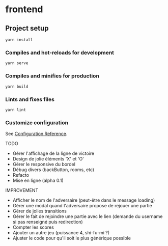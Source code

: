 # frontend

## Project setup
```
yarn install
```

### Compiles and hot-reloads for development
```
yarn serve
```

### Compiles and minifies for production
```
yarn build
```

### Lints and fixes files
```
yarn lint
```

### Customize configuration
See [Configuration Reference](https://cli.vuejs.org/config/).


TODO

- Gérer l'affichage de la ligne de victoire
- Design de jolie éléments 'X' et 'O'
- Gérer le responsive du bordel
- Débug divers (backButton, rooms, etc)
- Refacto 
- Mise en ligne (alpha 0.1)

IMPROVEMENT

- Afficher le nom de l'adversaire (peut-être dans le message loading)
- Gérer une modal quand l'adversaire propose de rejouer une partie
- Gérer de jolies transitions
- Gérer le fait de rejoindre une partie avec le lien (demande du username si pas renseigné puis redirection)
- Compter les scores
- Ajouter un autre jeu (puissance 4, shi-fu-mi ?)
- Ajuster le code pour qu'il soit le plus générique possible